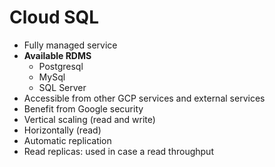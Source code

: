 # Cloud SQL

- Fully managed service 
- **Available RDMS**
  - Postgresql
  - MySql
  - SQL Server
- Accessible from other GCP services and external services
- Benefit from Google security
- Vertical scaling (read and write)
- Horizontally (read)
- Automatic replication
- Read replicas: used in case a read throughput